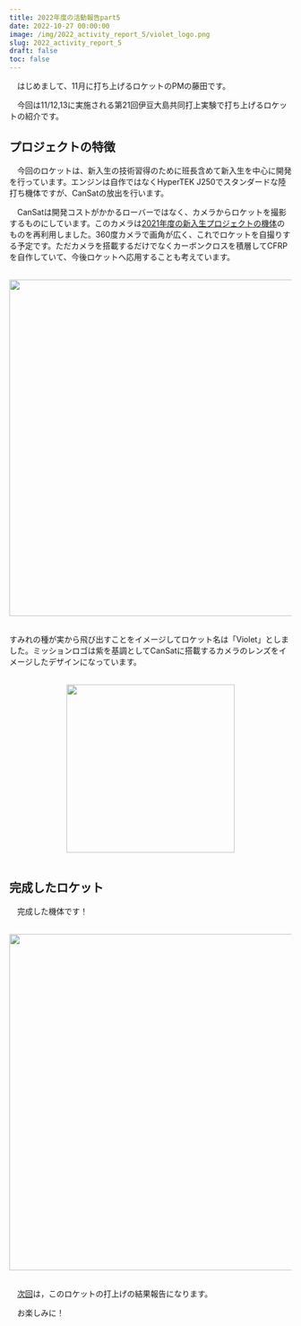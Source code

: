 ```yaml
---
title: 2022年度の活動報告part5
date: 2022-10-27 00:00:00
image: /img/2022_activity_report_5/violet_logo.png
slug: 2022_activity_report_5
draft: false
toc: false
---
```


　はじめまして、11月に打ち上げるロケットのPMの藤田です。

　今回は11/12,13に実施される第21回伊豆大島共同打上実験で打ち上げるロケットの紹介です。

## プロジェクトの特徴
　今回のロケットは、新入生の技術習得のために班長含めて新入生を中心に開発を行っています。エンジンは自作ではなくHyperTEK J250でスタンダードな陸打ち機体ですが、CanSatの放出を行います。

　CanSatは開発コストがかかるローバーではなく、カメラからロケットを撮影するものにしています。このカメラは[2021年度の新入生プロジェクトの機体](https://www.corerocket.net/blog/2021_activity_report_p2/)のものを再利用しました。360度カメラで画角が広く、これでロケットを自撮りする予定です。ただカメラを搭載するだけでなくカーボンクロスを積層してCFRPを自作していて、今後ロケットへ応用することも考えています。

<br>
<div style = "text-align: center"><img src = "/img/2022_activity_report_5/CanSat.png" width = "600"></div>
<br>

すみれの種が実から飛び出すことをイメージしてロケット名は「Violet」としました。ミッションロゴは紫を基調としてCanSatに搭載するカメラのレンズをイメージしたデザインになっています。

<br>
<div style = "text-align: center"><img src = "/img/2022_activity_report_5/violet_logo.png" width = "300"></div>
<br>

## 完成したロケット

　完成した機体です！

<br>
<div style = "text-align: center"><img src = "/img/2022_activity_report_5/rocket.jpg" width = "600"></div>
<br>

　[次回](https://www.corerocket.net/blog/2022_activity_report_5/)は，このロケットの打上げの結果報告になります。

　お楽しみに！
